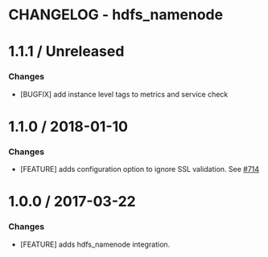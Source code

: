# CHANGELOG - hdfs_namenode

1.1.1 / Unreleased
==================

### Changes
* [BUGFIX] add instance level tags to metrics and service check

1.1.0 / 2018-01-10
==================

### Changes

* [FEATURE] adds configuration option to ignore SSL validation. See [#714][]

1.0.0 / 2017-03-22
==================

### Changes

* [FEATURE] adds hdfs_namenode integration.


[#714]: https://github.com/DataDog/integrations-core/issues/714
